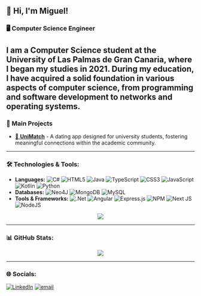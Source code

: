 ## 👋 Hi, I'm Miguel!


### 🖥️ Computer Science Engineer
I am a Computer Science student at the University of Las Palmas de Gran Canaria, where I began my studies in 2021. During my education, I have acquired a solid foundation in various aspects of computer science, from programming and software development to networks and operating systems.
---

### 🚀 Main Projects

- [📱 **UniMatch**](https://github.com/UniMatchApp) - A dating app designed for university students, fostering meaningful connections within the academic community.
---

### 🛠️ Technologies & Tools:
- **Languages:** ![C#](https://img.shields.io/badge/c%23-%23239120.svg?style=for-the-badge&logo=csharp&logoColor=white) ![HTML5](https://img.shields.io/badge/html5-%23E34F26.svg?style=for-the-badge&logo=html5&logoColor=white) ![Java](https://img.shields.io/badge/java-%23ED8B00.svg?style=for-the-badge&logo=openjdk&logoColor=white) ![TypeScript](https://img.shields.io/badge/typescript-%23007ACC.svg?style=for-the-badge&logo=typescript&logoColor=white) ![CSS3](https://img.shields.io/badge/css3-%231572B6.svg?style=for-the-badge&logo=css3&logoColor=white) ![JavaScript](https://img.shields.io/badge/javascript-%23323330.svg?style=for-the-badge&logo=javascript&logoColor=%23F7DF1E) ![Kotlin](https://img.shields.io/badge/kotlin-%237F52FF.svg?style=for-the-badge&logo=kotlin&logoColor=white) ![Python](https://img.shields.io/badge/python-3670A0?style=for-the-badge&logo=python&logoColor=ffdd54)
- **Databases:**  ![Neo4J](https://img.shields.io/badge/Neo4j-008CC1?style=for-the-badge&logo=neo4j&logoColor=white) ![MongoDB](https://img.shields.io/badge/MongoDB-%234ea94b.svg?style=for-the-badge&logo=mongodb&logoColor=white) ![MySQL](https://img.shields.io/badge/mysql-4479A1.svg?style=for-the-badge&logo=mysql&logoColor=white)
- **Tools & Frameworks:**  ![.Net](https://img.shields.io/badge/.NET-5C2D91?style=for-the-badge&logo=.net&logoColor=white) ![Angular](https://img.shields.io/badge/angular-%23DD0031.svg?style=for-the-badge&logo=angular&logoColor=white) ![Express.js](https://img.shields.io/badge/express.js-%23404d59.svg?style=for-the-badge&logo=express&logoColor=%2361DAFB) ![NPM](https://img.shields.io/badge/NPM-%23CB3837.svg?style=for-the-badge&logo=npm&logoColor=white) ![Next JS](https://img.shields.io/badge/Next-black?style=for-the-badge&logo=next.js&logoColor=white) ![NodeJS](https://img.shields.io/badge/node.js-6DA55F?style=for-the-badge&logo=node.js&logoColor=white)

<p align="center">
  <img src="https://github-readme-stats.vercel.app/api/top-langs/?username=MiguelEscSan&theme=merko&hide_border=true&include_all_commits=false&count_private=false&layout=compact" />
</p>

---

### 📊 GitHub Stats:
<p align="center">
  <img src="https://github-readme-stats.vercel.app/api?username=MiguelEscSan&theme=merko&hide_border=true&include_all_commits=false&count_private=false" />
</p>

---
### 🌐 Socials:
[![LinkedIn](https://img.shields.io/badge/LinkedIn-%230077B5.svg?logo=linkedin&logoColor=white)](https://www.linkedin.com/in/miguel-escobedo-santana-a4544a314/)
[![email](https://img.shields.io/badge/Email-D14836?logo=gmail&logoColor=white)](mailto:miguelescobedosantana@gmail.com) 
